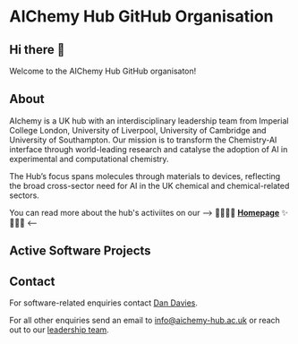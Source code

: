 # AIChemy Hub GitHub Organisation

## Hi there 👋

Welcome to the AIChemy Hub GitHub organisaton!

## About

AIchemy is a UK hub with an interdisciplinary leadership team from Imperial College London, University of Liverpool, University of Cambridge and University of Southampton.
Our mission is to transform the Chemistry-AI interface through world-leading research and catalyse the adoption of AI in experimental and computational chemistry.

The Hub’s focus spans molecules through materials to devices, reflecting the broad cross-sector need for AI in the UK chemical and chemical-related sectors.

You can read more about the hub's activiites on our --> 🌈🤖🧪✨ [**Homepage**](https://www.aichemy-hub.ac.uk) ✨🤖🧪🌈 <--

## Active Software Projects




## Contact

For software-related enquiries contact [Dan Davies](https://www.github.com/dandavies99). 

For all other enquiries send an email to info@aichemy-hub.ac.uk or reach out to our [leadership team](https://aichemy.ac.uk/the-team/).
